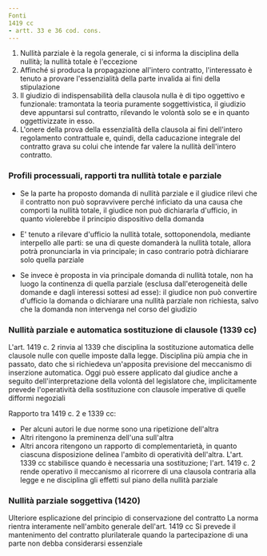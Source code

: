 ```yaml
---
Fonti
1419 cc
- artt. 33 e 36 cod. cons.
---
```


1. Nullità parziale è la regola generale, ci si informa la disciplina della nullità; la nullità totale è l'eccezione
2. Affinché si produca la propagazione all'intero contratto, l'interessato è tenuto a provare l'essenzialità della parte invalida ai fini della stipulazione
3. Il giudizio di indispensabilità della clausola nulla è di tipo oggettivo e funzionale: tramontata la teoria puramente soggettivistica, il giudizio deve appuntarsi sul contratto, rilevando le volontà solo se e in quanto oggettivizzate in esso.
4. L'onere della prova della essenzialità della clausola ai fini dell'intero regolamento contrattuale e, quindi, della caducazione integrale del contratto grava su colui che intende far valere la nullità dell'intero contratto.

### Profili processuali, rapporti tra nullità totale e parziale
- Se la parte ha proposto domanda di nullità parziale e il giudice rilevi che il contratto non può sopravvivere perché inficiato da una causa che comporti la nullità totale, il giudice non può dichiararla d'ufficio, in quanto violerebbe il principio dispositivo della domanda
- E' tenuto a rilevare d'ufficio la nullità totale, sottoponendola, mediante interpello alle parti: se una di queste domanderà la nullità totale, allora potrà pronunciarla in via principale; in caso contrario potrà dichiarare solo quella parziale

- Se invece è proposta in via principale domanda di nullità totale, non ha luogo la continenza di quella parziale (esclusa dall'eterogeneità delle domande e dagli interessi sottesi ad esse): il giudice non può convertire d'ufficio la domanda o dichiarare una nullità parziale non richiesta, salvo che la domanda non intervenga nel corso del giudizio


### Nullità parziale e automatica sostituzione di clausole (1339 cc)
L'art. 1419 c. 2 rinvia al 1339 che disciplina la sostituzione automatica delle clausole nulle con quelle imposte dalla legge.
Disciplina più ampia che in passato, dato che si richiedeva un'apposita previsione del meccanismo di inserzione automatica. Oggi può essere applicato dal giudice anche a seguito dell'interpretazione della volontà del legislatore che, implicitamente prevede l'operatività della sostituzione con clausole imperative di quelle difformi negoziali

Rapporto tra 1419 c. 2 e 1339  cc:
- Per alcuni autori le due norme sono una ripetizione dell'altra
- Altri ritengono la preminenza dell'una sull'altra
- Altri ancora ritengono un rapporto di complementarietà, in quanto ciascuna disposizione delinea l'ambito di operatività dell'altra. L'art. 1339 cc stabilisce quando è necessaria una sostituzione; l'art. 1419 c. 2 rende operativo il meccanismo al ricorrere di una clausola contraria alla legge e ne disciplina gli effetti sul piano della nullità parziale

### Nullità parziale soggettiva (1420)
Ulteriore esplicazione del principio di conservazione del contratto
La norma rientra interamente nell'ambito generale dell'art. 1419 cc
Si prevede il mantenimento del contratto plurilaterale quando la partecipazione di una parte non debba considerarsi essenziale